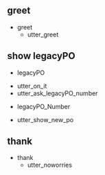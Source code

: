 ## greet
* greet
  - utter_greet

## show legacyPO
* legacyPO
 - utter_on_it
 - utter_ask_legacyPO_number
* legacyPO_Number
 - utter_show_new_po


 ## thank
* thank
  - utter_noworries

<!--
## goodbye
* goodbye
  - utter_goodbye

## order form
* itemOrder
    - order_form
    - form{"name": "order_form"}
    - form{"name": null} -->


<!-- ## sad path 1
* greet
  - utter_greet
* mood_unhappy
  - utter_cheer_up
  - utter_did_that_help
* affirm
  - utter_happy

## sad path 2
* greet
  - utter_greet
* mood_unhappy
  - utter_cheer_up
  - utter_did_that_help
* deny
  - utter_goodbye

## say goodbye
* goodbye
  - utter_goodbye

## bot challenge
* bot_challenge
  - utter_iamabot -->
